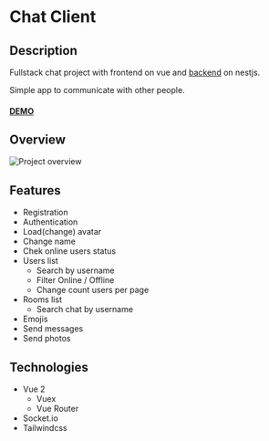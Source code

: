 # Chat Client

## Description
Fullstack chat project with frontend on vue and [backend](https://github.com/Izanaaagi/chat-server) on nestjs.

Simple app to communicate with other people.

#### [DEMO](http://chat.projects.ga)

## Overview
![Project overview](./chat-overview.gif)

## Features
- Registration
- Authentication
- Load(change) avatar
- Change name
- Chek online users status
- Users list
    - Search by username
    - Filter Online / Offline
    - Change count users per page
- Rooms list
    - Search chat by username
- Emojis
- Send messages
- Send photos

## Technologies
- Vue 2
    - Vuex
    - Vue Router
- Socket.io
- Tailwindcss 